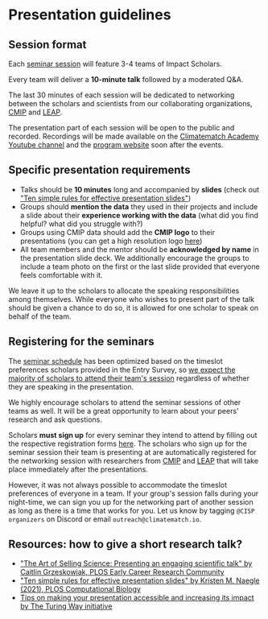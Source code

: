 # Presentation guidelines

## Session format
Each [seminar session](./seminar_presentations.md) will feature 3-4 teams of Impact Scholars. 

Every team will deliver a **10-minute talk** followed by a moderated Q&A. 

The last 30 minutes of each session will be dedicated to networking between the scholars and scientists from our collaborating organizations, [CMIP](https://wcrp-cmip.org/) and [LEAP](https://leap.columbia.edu/). 

The presentation part of each session will be open to the public and recorded. Recordings will be made available on the [Climatematch Academy Youtube channel](https://www.youtube.com/@ClimatematchAcademy-uq9vr/videos) and the [program website](https://programs.climatematch.io/impact-scholars/scholars2023.html) soon after the events.

## Specific presentation requirements
- Talks should be **10 minutes** long and accompanied by **slides** (check out ["Ten simple rules for effective presentation slides"](https://journals.plos.org/ploscompbiol/article?id=10.1371/journal.pcbi.1009554))
- Groups should **mention the data** they used in their projects and include a slide about their **experience working with the data** (what did you find helpful? what did you struggle with?)
- Groups using CMIP data should add the **CMIP logo** to their presentations (you can get a high resolution logo [here](https://wcrp-cmip.org/branding/))
- All team members and the mentor should be **acknowledged by name** in the presentation slide deck. We additionally encourage the groups to include a team photo on the first or the last slide provided that everyone feels comfortable with it. 

We leave it up to the scholars to allocate the speaking responsibilities among themselves. While everyone who wishes to present part of the talk should be given a chance to do so, it is allowed for one scholar to speak on behalf of the team. 

## Registering for the seminars
The [seminar schedule](./seminar_presentations.md) has been optimized based on the timeslot preferences scholars provided in the Entry Survey, so <u>we expect the majority of scholars to attend their team's session</u> regardless of whether they are speaking in the presentation. 

We highly encourage scholars to attend the seminar sessions of other teams as well. It will be a great opportunity to learn about your peers' research and ask questions.

Scholars **must sign up** for every seminar they intend to attend by filling out the respective registration forms [here](./seminar_presentations.md). 
The scholars who sign up for the seminar session their team is presenting at are automatically registered for the networking session with researchers from [CMIP](https://wcrp-cmip.org/) and [LEAP](https://leap.columbia.edu/) that will take place immediately after the presentations.

However, it was not always possible to accommodate the timeslot preferences of everyone in a team. If your group's session falls during your night-time, we can sign you up for the networking part of another session as long as there is a time that works for you. Let us know by tagging `@CISP organizers` on Discord or email `outreach@climatematch.io`. 


## Resources: how to give a short research talk?
- ["The Art of Selling Science: Presenting an engaging scientific talk" by Caitlin Grzeskowiak, PLOS Early Career Research Community](https://ecrcommunity.plos.org/2017/01/31/the-art-of-selling-science-presenting-an-engaging-scientific-talk/)
- ["Ten simple rules for effective presentation slides" by Kristen M. Naegle (2021), PLOS Computational Biology](https://journals.plos.org/ploscompbiol/article?id=10.1371/journal.pcbi.1009554)
- [Tips on making your presentation accessible and increasing its impact by The Turing Way initiative](https://the-turing-way.netlify.app/communication/presentations)